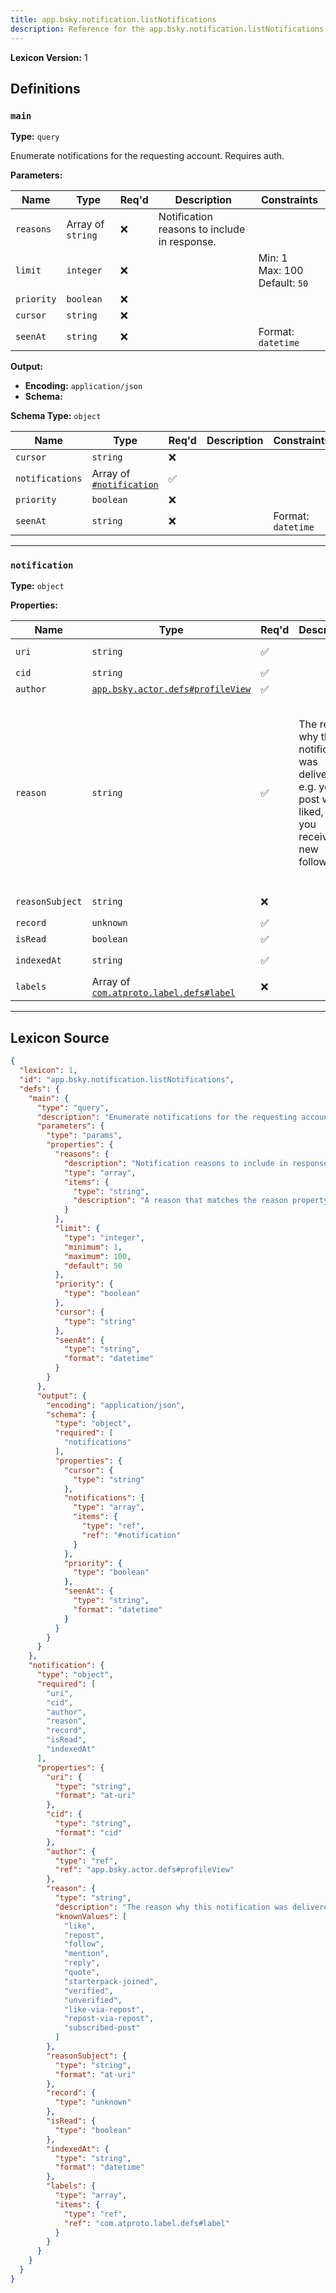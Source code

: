 ```yaml
---
title: app.bsky.notification.listNotifications
description: Reference for the app.bsky.notification.listNotifications lexicon
---
```

**Lexicon Version:** 1

## Definitions

<a name="main"></a>
### `main`

**Type:** `query`

Enumerate notifications for the requesting account. Requires auth.

**Parameters:**

| Name | Type | Req'd  | Description | Constraints |
|------|------|----------|-------------|-------------|
| `reasons` | Array of `string` | ❌  | Notification reasons to include in response. |  |
| `limit` | `integer` | ❌  |  | Min: 1<br/>Max: 100<br/>Default: `50` |
| `priority` | `boolean` | ❌  |  |  |
| `cursor` | `string` | ❌  |  |  |
| `seenAt` | `string` | ❌  |  | Format: `datetime` |
**Output:**

- **Encoding:** `application/json`
- **Schema:**

**Schema Type:** `object`

| Name | Type | Req'd  | Description | Constraints |
|------|------|----------|-------------|-------------|
| `cursor` | `string` | ❌  |  |  |
| `notifications` | Array of [`#notification`](#notification) | ✅  |  |  |
| `priority` | `boolean` | ❌  |  |  |
| `seenAt` | `string` | ❌  |  | Format: `datetime` |

---

<a name="notification"></a>
### `notification`

**Type:** `object`

**Properties:**

| Name | Type | Req'd  | Description | Constraints |
|------|------|----------|-------------|-------------|
| `uri` | `string` | ✅  |  | Format: `at-uri` |
| `cid` | `string` | ✅  |  | Format: `cid` |
| `author` | [`app.bsky.actor.defs#profileView`](/lexicons/app/bsky/actor/app-bsky-actor-defs#profileview) | ✅  |  |  |
| `reason` | `string` | ✅  | The reason why this notification was delivered - e.g. your post was liked, or you received a new follower. | Known Values: `like`, `repost`, `follow`, `mention`, `reply`, `quote`, `starterpack-joined`, `verified`, `unverified`, `like-via-repost`, `repost-via-repost`, `subscribed-post` |
| `reasonSubject` | `string` | ❌  |  | Format: `at-uri` |
| `record` | `unknown` | ✅  |  |  |
| `isRead` | `boolean` | ✅  |  |  |
| `indexedAt` | `string` | ✅  |  | Format: `datetime` |
| `labels` | Array of [`com.atproto.label.defs#label`](/lexicons/com/atproto/label/com-atproto-label-defs#label) | ❌  |  |  |

---

## Lexicon Source
```json
{
  "lexicon": 1,
  "id": "app.bsky.notification.listNotifications",
  "defs": {
    "main": {
      "type": "query",
      "description": "Enumerate notifications for the requesting account. Requires auth.",
      "parameters": {
        "type": "params",
        "properties": {
          "reasons": {
            "description": "Notification reasons to include in response.",
            "type": "array",
            "items": {
              "type": "string",
              "description": "A reason that matches the reason property of #notification."
            }
          },
          "limit": {
            "type": "integer",
            "minimum": 1,
            "maximum": 100,
            "default": 50
          },
          "priority": {
            "type": "boolean"
          },
          "cursor": {
            "type": "string"
          },
          "seenAt": {
            "type": "string",
            "format": "datetime"
          }
        }
      },
      "output": {
        "encoding": "application/json",
        "schema": {
          "type": "object",
          "required": [
            "notifications"
          ],
          "properties": {
            "cursor": {
              "type": "string"
            },
            "notifications": {
              "type": "array",
              "items": {
                "type": "ref",
                "ref": "#notification"
              }
            },
            "priority": {
              "type": "boolean"
            },
            "seenAt": {
              "type": "string",
              "format": "datetime"
            }
          }
        }
      }
    },
    "notification": {
      "type": "object",
      "required": [
        "uri",
        "cid",
        "author",
        "reason",
        "record",
        "isRead",
        "indexedAt"
      ],
      "properties": {
        "uri": {
          "type": "string",
          "format": "at-uri"
        },
        "cid": {
          "type": "string",
          "format": "cid"
        },
        "author": {
          "type": "ref",
          "ref": "app.bsky.actor.defs#profileView"
        },
        "reason": {
          "type": "string",
          "description": "The reason why this notification was delivered - e.g. your post was liked, or you received a new follower.",
          "knownValues": [
            "like",
            "repost",
            "follow",
            "mention",
            "reply",
            "quote",
            "starterpack-joined",
            "verified",
            "unverified",
            "like-via-repost",
            "repost-via-repost",
            "subscribed-post"
          ]
        },
        "reasonSubject": {
          "type": "string",
          "format": "at-uri"
        },
        "record": {
          "type": "unknown"
        },
        "isRead": {
          "type": "boolean"
        },
        "indexedAt": {
          "type": "string",
          "format": "datetime"
        },
        "labels": {
          "type": "array",
          "items": {
            "type": "ref",
            "ref": "com.atproto.label.defs#label"
          }
        }
      }
    }
  }
}
```
